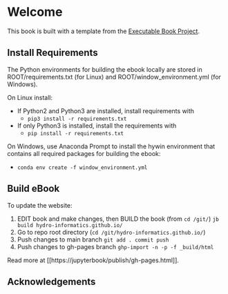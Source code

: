 # Welcome

This book is built with a template from the [Executable Book Project](https://executablebooks.org).

## Install Requirements

The Python environments for building the ebook locally are stored in ROOT/requirements.txt (for Linux) and ROOT/window_environment.yml (for Windows).

On Linux install:
 * If Python2 and Python3 are installed, install requirements with
   * `pip3 install -r requirements.txt`
 * If only Python3 is installed, install the requirements with
   * `pip install -r requirements.txt`

On Windows, use Anaconda Prompt to install the hywin environment that contains all required packages for building the ebook:
 * `conda env create -f window_environment.yml`

## Build eBook

To update the website:

1. EDIT book and make changes, then BUILD the book (from `cd /git/`)
    `jb build hydro-informatics.github.io/`
1. Go to repo root directory (`cd /git/hydro-informatics.github.io/`)
1. Push changes to main branch
   `git add . commit push`
1. Push changes to gh-pages branch
   `ghp-import -n -p -f _build/html`

Read more at [[https://jupyterbook/publish/gh-pages.html]].

## Acknowledgements

[pypi-badge]: https://img.shields.io/pypi/v/jupyter-book.svg
[pypi-link]: https://pypi.org/project/jupyter-book
[conda-badge]: https://anaconda.org/conda-forge/jupyter-book/badges/version.svg
[conda-link]: https://anaconda.org/conda-forge/jupyter-book
